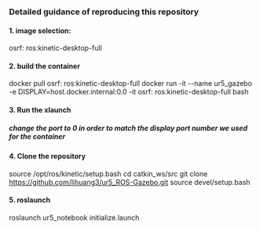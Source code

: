 ### Detailed guidance of reproducing this repository
#### 1. image selection:
osrf: ros:kinetic-desktop-full
#### 2. build the container
docker pull osrf: ros:kinetic-desktop-full
docker run -it --name ur5_gazebo -e DISPLAY=host.docker.internal:0.0 -it osrf: ros:kinetic-desktop-full bash
#### 3. Run the xlaunch
##### change the port to 0 in order to match the display port number we used for the container
#### 4. Clone the repository
source /opt/ros/kinetic/setup.bash
cd catkin_ws/src
git clone https://github.com/lihuang3/ur5_ROS-Gazebo.git
source devel/setup.bash
#### 5. roslaunch
roslaunch ur5_notebook initialize.launch


